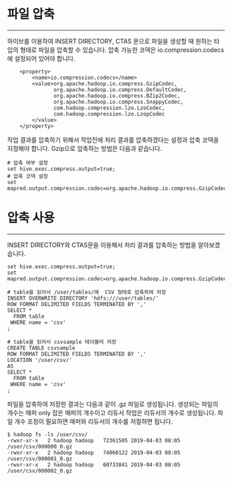 # 파일 압축
***
하이브를 이용하여 INSERT DIRECTORY, CTAS 문으로 파일을 생성할 때 원하는 타입의 형태로 파일을 압축할 수 있습니다. 압축 가능한 코덱은 io.compression.codecs에 설정되어 있어야 합니다.
```
    <property>
        <name>io.compression.codecs</name>
        <value>org.apache.hadoop.io.compress.GzipCodec,
               org.apache.hadoop.io.compress.DefaultCodec,
               org.apache.hadoop.io.compress.BZip2Codec,
               org.apache.hadoop.io.compress.SnappyCodec,
               com.hadoop.compression.lzo.LzoCodec,
               com.hadoop.compression.lzo.LzopCodec
        </value>
    </property>
```
작업 결과를 압축하기 위해서 작업전에 처리 결과를 압축하겠다는 설정과 압축 코덱을 지정해야 합니다. Gzip으로 압축하는 방법은 다음과 같습니다.
```
# 압축 여부 설정 
set hive.exec.compress.output=true;
# 압축 코덱 설정
set mapred.output.compression.codec=org.apache.hadoop.io.compress.GzipCodec;
```

# 압축 사용
***
INSERT DIRECTORY와 CTAS문을 이용해서 처리 결과를 압축하는 방법을 알아보겠습니다.
```
set hive.exec.compress.output=true;
set mapred.output.compression.codec=org.apache.hadoop.io.compress.GzipCodec;

# table을 읽어서 /user/tables/에  CSV 형태로 압축하여 저장 
INSERT OVERWRITE DIRECTORY 'hdfs:///user/tables/'
ROW FORMAT DELIMITED FIELDS TERMINATED BY ','
SELECT *
  FROM table
 WHERE name = 'csv'
;

# table을 읽어서 csvsample 테이블러 저장 
CREATE TABLE csvsample
ROW FORMAT DELIMITED FIELDS TERMINATED BY ','
LOCATION '/user/csv/'
AS 
SELECT *
  FROM table
 WHERE name = 'csv'
;
```
파일을 압축하여 저장한 결과는 다음과 같이 .gz 파일로 생성됩니다. 생성되는 파일의 개수는 매퍼 only 잡은 매퍼의 개수이고 리듀서 작업은 리듀서의 개수로 생성됩니다. 파일 개수 조정이 필요하면 매퍼와 리듀서의 개수를 저절하면 됩니다.

```
$ hadoop fs -ls /user/csv/
-rwxr-xr-x   2 hadoop hadoop   72361505 2019-04-03 08:05 /user/csv/000000_0.gz
-rwxr-xr-x   2 hadoop hadoop   74060122 2019-04-03 08:05 /user/csv/000001_0.gz
-rwxr-xr-x   2 hadoop hadoop   60733841 2019-04-03 08:05 /user/csv/000002_0.gz
```

